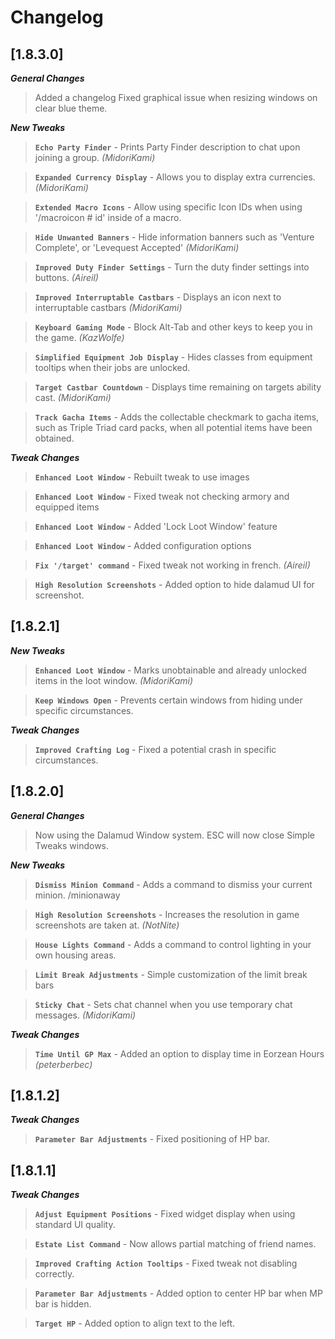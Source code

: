 # Changelog

## [1.8.3.0]
***General Changes***
> Added a changelog
> Fixed graphical issue when resizing windows on clear blue theme.

***New Tweaks***
> **`Echo Party Finder`** - Prints Party Finder description to chat upon joining a group. *(MidoriKami)*

> **`Expanded Currency Display`** - Allows you to display extra currencies. *(MidoriKami)*

> **`Extended Macro Icons`** - Allow using specific Icon IDs when using '/macroicon # id' inside of a macro.

> **`Hide Unwanted Banners`** - Hide information banners such as 'Venture Complete', or 'Levequest Accepted' *(MidoriKami)*

> **`Improved Duty Finder Settings`** - Turn the duty finder settings into buttons. *(Aireil)*

> **`Improved Interruptable Castbars`** - Displays an icon next to interruptable castbars *(MidoriKami)*

> **`Keyboard Gaming Mode`** - Block Alt-Tab and other keys to keep you in the game. *(KazWolfe)*

> **`Simplified Equipment Job Display`** - Hides classes from equipment tooltips when their jobs are unlocked.

> **`Target Castbar Countdown`** - Displays time remaining on targets ability cast. *(MidoriKami)*

> **`Track Gacha Items`** - Adds the collectable checkmark to gacha items, such as Triple Triad card packs, when all potential items have been obtained.


***Tweak Changes***
> **`Enhanced Loot Window`** - Rebuilt tweak to use images

> **`Enhanced Loot Window`** - Fixed tweak not checking armory and equipped items

> **`Enhanced Loot Window`** - Added 'Lock Loot Window' feature

> **`Enhanced Loot Window`** - Added configuration options

> **`Fix '/target' command`** - Fixed tweak not working in french. *(Aireil)*

> **`High Resolution Screenshots`** - Added option to hide dalamud UI for screenshot.


## [1.8.2.1]
***New Tweaks***
> **`Enhanced Loot Window`** - Marks unobtainable and already unlocked items in the loot window. *(MidoriKami)*

> **`Keep Windows Open`** - Prevents certain windows from hiding under specific circumstances.


***Tweak Changes***
> **`Improved Crafting Log`** - Fixed a potential crash in specific circumstances.


## [1.8.2.0]
***General Changes***
> Now using the Dalamud Window system.
ESC will now close Simple Tweaks windows.

***New Tweaks***
> **`Dismiss Minion Command`** - Adds a command to dismiss your current minion. /minionaway

> **`High Resolution Screenshots`** - Increases the resolution in game screenshots are taken at. *(NotNite)*

> **`House Lights Command`** - Adds a command to control lighting in your own housing areas.

> **`Limit Break Adjustments`** - Simple customization of the limit break bars

> **`Sticky Chat`** - Sets chat channel when you use temporary chat messages. *(MidoriKami)*


***Tweak Changes***
> **`Time Until GP Max`** - Added an option to display time in Eorzean Hours *(peterberbec)*


## [1.8.1.2]
***Tweak Changes***
> **`Parameter Bar Adjustments`** - Fixed positioning of HP bar.


## [1.8.1.1]
***Tweak Changes***
> **`Adjust Equipment Positions`** - Fixed widget display when using standard UI quality.

> **`Estate List Command`** - Now allows partial matching of friend names.

> **`Improved Crafting Action Tooltips`** - Fixed tweak not disabling correctly.

> **`Parameter Bar Adjustments`** - Added option to center HP bar when MP bar is hidden.

> **`Target HP`** - Added option to align text to the left.


